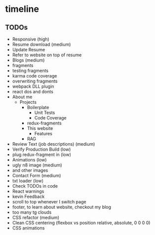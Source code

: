 # timeline

## TODOs
 * Responsive (high)
 * Resume download (medium)
  * Update Resume
  * Refer to website on top of resume
 * Blogs (medium)
  * fragments
  * testing fragments   
  * karma code coverage
  * overwriting fragments
  * webpack DLL plugin
  * react dos and donts
  * About me
    * Projects
        * Boilerplate
          * Unit Tests
          * Code Coverage
        * redux-fragments
        * This website
          * Features
        * RAG
 * Review Text (job descriptions) (medium)
 * Verify Production Build (low)
 * plug redux-fragment in (low)
 * Animations (low)
 * ugly n8 image (medium)
  * and other images
 * Contact Form (medium)
 * txt loader (low)
 * Check TODOs in code
 * React warnings
 * kevin Feedback
 * scroll to top whenever I switch page
 * footer, to learn about website, checkout my blog
 * too many tg clouds
 * CSS refactor (medium)
  * Clean CSS centering (flexbox vs position relative, absolute, 0 0 0 0)
  * CSS animations